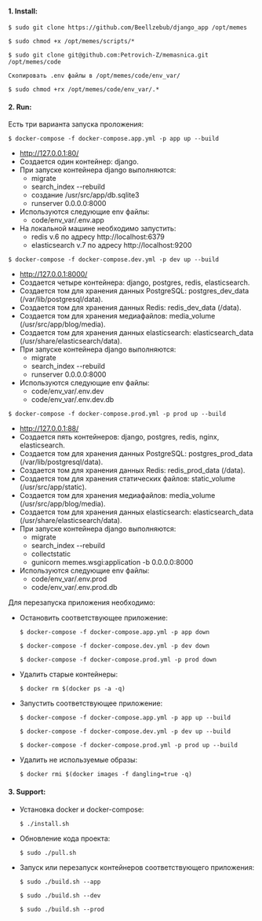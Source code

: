 #### 1. Install:
`$ sudo git clone https://github.com/Beellzebub/django_app /opt/memes`

`$ sudo chmod +x /opt/memes/scripts/*`

`$ sudo git clone git@github.com:Petrovich-Z/memasnica.git /opt/memes/code`

`Скопировать .env файлы в /opt/memes/code/env_var/`

`$ sudo chmod +rx /opt/memes/code/env_var/.*`

#### 2. Run:
Есть три варианта запуска проложения:

`$ docker-compose -f docker-compose.app.yml -p app up --build`

* http://127.0.0.1:80/
* Создается один контейнер: django.
* При запуске контейнера django выполняются:
    * migrate
    * search_index --rebuild
    * создание /usr/src/app/db.sqlite3
    * runserver 0.0.0.0:8000
* Используются следующие env файлы:
    * code/env_var/.env.app
* На локальной машине необходимо запустить:
    * redis v.6 по адресу http://localhost:6379
    * elasticsearch v.7 по адресу http://localhost:9200

`$ docker-compose -f docker-compose.dev.yml -p dev up --build`

* http://127.0.0.1:8000/
* Создается четыре контейнера: django, postgres, redis, elasticsearch.
* Создается том для хранения данных PostgreSQL: postgres_dev_data (/var/lib/postgresql/data).
* Создается том для хранения данных Redis: redis_dev_data (/data).
* Создается том для хранения медиафайлов: media_volume (/usr/src/app/blog/media).
* Создается том для хранения данных elasticsearch: elasticsearch_data (/usr/share/elasticsearch/data).
* При запуске контейнера django выполняются:
    * migrate
    * search_index --rebuild
    * runserver 0.0.0.0:8000
* Используются следующие env файлы:
    * code/env_var/.env.dev
    * code/env_var/.env.dev.db
  
`$ docker-compose -f docker-compose.prod.yml -p prod up --build`

* http://127.0.0.1:88/
* Создается пять контейнеров: django, postgres, redis, nginx, elasticsearch.
* Создается том для хранения данных PostgreSQL: postgres_prod_data (/var/lib/postgresql/data).
* Создается том для хранения данных Redis: redis_prod_data (/data).
* Создается том для хранения статических файлов: static_volume (/usr/src/app/static).
* Создается том для хранения медиафайлов: media_volume (/usr/src/app/blog/media).
* Создается том для хранения данных elasticsearch: elasticsearch_data (/usr/share/elasticsearch/data).
* При запуске контейнера django выполняются:
    * migrate
    * search_index --rebuild
    * collectstatic
    * gunicorn memes.wsgi:application -b 0.0.0.0:8000
* Используются следующие env файлы:
    * code/env_var/.env.prod
    * code/env_var/.env.prod.db
    
Для перезапуска приложения необходимо:

* Остановить соответствующее приложение:
   
  `$ docker-compose -f docker-compose.app.yml -p app down`

  `$ docker-compose -f docker-compose.dev.yml -p dev down`

  `$ docker-compose -f docker-compose.prod.yml -p prod down`


* Удалить старые контейнеры:

  `$ docker rm $(docker ps -a -q)`


* Запустить соответствующее приложение:

  `$ docker-compose -f docker-compose.app.yml -p app up --build`

  `$ docker-compose -f docker-compose.dev.yml -p dev up --build`

  `$ docker-compose -f docker-compose.prod.yml -p prod up --build`


* Удалить не используемые образы:

  `$ docker rmi $(docker images -f dangling=true -q)`

#### 3. Support:
* Установка docker и docker-compose:

  `$ ./install.sh`


* Обновление кода проекта:

  `$ sudo ./pull.sh`


* Запуск или перезапуск контейнеров соответствующего приложения:

  `$ sudo ./build.sh --app`

  `$ sudo ./build.sh --dev`

  `$ sudo ./build.sh --prod`